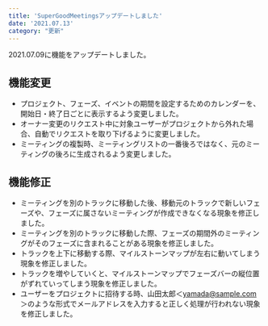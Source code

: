```yaml
---
title: 'SuperGoodMeetingsアップデートしました'
date: '2021.07.13'
category: "更新"
---
```


2021.07.09に機能をアップデートしました。
  
## 機能変更  
- プロジェクト、フェーズ、イベントの期間を設定するためのカレンダーを、開始日・終了日ごとに表示するよう変更しました。
- オーナー変更のリクエスト中に対象ユーザーがプロジェクトから外れた場合、自動でリクエストを取り下げるように変更しました。
- ミーティングの複製時、ミーティングリストの一番後ろではなく、元のミーティングの後ろに生成されるよう変更しました。

## 機能修正  
- ミーティングを別のトラックに移動した後、移動元のトラックで新しいフェーズや、フェーズに属さないミーティングが作成できなくなる現象を修正しました。
- ミーティングを別のトラックに移動した際、フェーズの期間外のミーティングがそのフェーズに含まれることがある現象を修正しました。
- トラックを上下に移動する際、マイルストーンマップが左右に動いてしまう現象を修正しました。
- トラックを増やしていくと、マイルストーンマップでフェーズバーの縦位置がずれていってしまう現象を修正しました。
- ユーザーをプロジェクトに招待する時、山田太郎＜yamada@sample.com＞のような形式でメールアドレスを入力すると正しく処理が行われない現象を修正しました。
